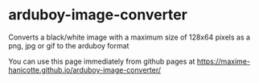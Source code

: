 # arduboy-image-converter
Converts a black/white image with a maximum size of 128x64 pixels as a png, jpg or gif to the arduboy format

You can use this page immediately from github pages at https://maxime-hanicotte.github.io/arduboy-image-converter/
